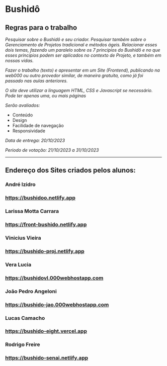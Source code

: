 # Bushidô

## Regras para o trabalho


_Pesquisar sobre o Bushidô e seu criador.
Pesquisar também sobre o Gerenciamento de Projetos tradicional e métodos ágeis.
Relacionar esses dois temas, fazendo um paralelo sobre os 7 principios do Bushidô e no que esses principios podem ser aplicados no contexto de Projeto, e também em nossas
vidas._

_Fazer o trabalho (texto) e apresentar em um Site (Frontend), publicando na web000 ou outro provedor similar, de maneira gratuita, como já foi passado nas aulas anteriores._

_O site deve utilizar a linguagem HTML, CSS e Javascript se necessário._
_Pode ter apenas uma, ou mais páginas_

_Serão avaliados:_ 

* Conteúdo
* Design
* Facilidade de navegação
* Responsividade

_Data de entrega: 20/10/2023_

_Periodo de votação: 21/10/2023 a 31/10/2023_

________________________

## Endereço dos Sites criados pelos alunos:

### André Izidro
### https://bushidoo.netlify.app

### Larissa Motta Carrara
### https://front-bushido.netlify.app

### Vinicius Vieira
### https://bushido-proj.netlify.app

### Vera Lucia
### https://bushidovl.000webhostapp.com

### João Pedro Angeloni
### https://bushido-jao.000webhostapp.com

### Lucas Camacho
### https://bushido-eight.vercel.app

### Rodrigo Freire
### https://bushido-senai.netlify.app











